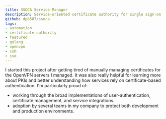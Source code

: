 ```yaml
---
title: SSOCA Service Manager
description: Service-oriented certificate authority for single sign-on.
github: dpb587/ssoca
tags:
- automation
- certificate-authority
- featured
- golang
- openvpn
- ssh
- sso
---
```


I started this project after getting tired of manually managing certificates for the OpenVPN servers I managed. It was also really helpful for learning more about PKIs and better understanding how services rely on certificate-based authentication. I'm particularly proud of:

 * working through the broad implementations of user-authentication, certificate management, and service integrations.
 * adoption by several teams in my company to protect both development and production environments.
